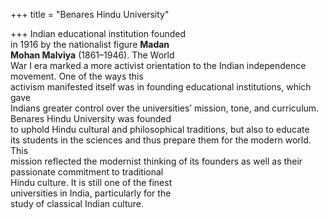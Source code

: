 +++
title = "Benares Hindu University"

+++
Indian educational institution founded  
in 1916 by the nationalist figure **Madan**  
**Mohan Malviya** (1861–1946). The World  
War I era marked a more activist orientation to the Indian independence  
movement. One of the ways this  
activism manifested itself was in founding educational institutions, which gave  
Indians greater control over the universities’ mission, tone, and curriculum.  
Benares Hindu University was founded  
to uphold Hindu cultural and philosophical traditions, but also to educate  
its students in the sciences and thus prepare them for the modern world. This  
mission reflected the modernist thinking of its founders as well as their passionate commitment to traditional  
Hindu culture. It is still one of the finest  
universities in India, particularly for the  
study of classical Indian culture.
